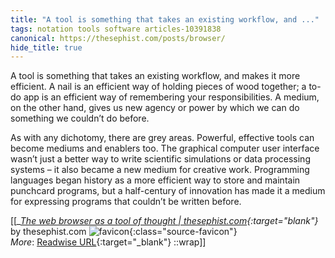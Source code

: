 ```yaml
---
title: "A tool is something that takes an existing workflow, and ..."
tags: notation tools software articles-10391838
canonical: https://thesephist.com/posts/browser/
hide_title: true
---
```


A tool is something that takes an existing workflow, and makes it more efficient. A nail is an efficient way of holding pieces of wood together; a to-do app is an efficient way of remembering your responsibilities. A medium, on the other hand, gives us new agency or power by which we can do something we couldn’t do before.

As with any dichotomy, there are grey areas. Powerful, effective tools can become mediums and enablers too. The graphical computer user interface wasn’t just a better way to write scientific simulations or data processing systems – it also became a new medium for creative work. Programming languages began history as a more efficient way to store and maintain punchcard programs, but a half-century of innovation has made it a medium for expressing programs that couldn’t be written before.


[[<cite>_[The web browser as a tool of thought | thesephist.com](https://thesephist.com/posts/browser/){:target="_blank"}_</cite> by thesephist.com ![favicon](https://s2.googleusercontent.com/s2/favicons?domain=thesephist.com){:class="source-favicon"}<br>
_More_: [Readwise URL](https://readwise.io/open/212479945){:target="_blank"}
::wrap]]